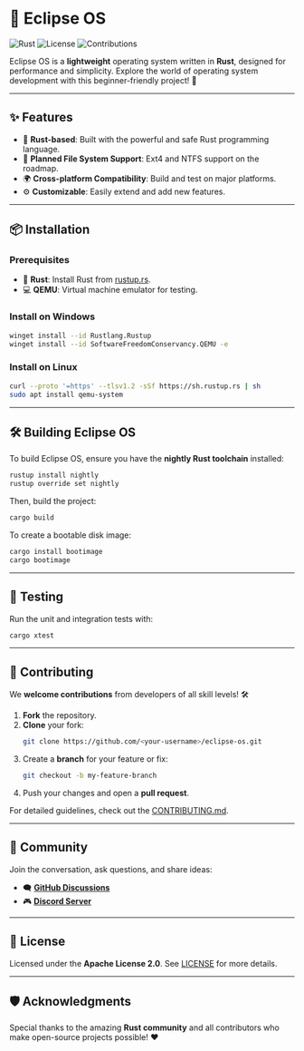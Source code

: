 # 🌌 Eclipse OS

![Rust](https://img.shields.io/badge/Rust-🦀-orange?style=flat-square)
![License](https://img.shields.io/badge/License-Apache_2.0-blue?style=flat-square)
![Contributions](https://img.shields.io/badge/Contributions-Welcome-brightgreen?style=flat-square)

Eclipse OS is a **lightweight** operating system written in **Rust**, designed for performance and simplicity. Explore the world of operating system development with this beginner-friendly project! 🚀

---

## ✨ Features

- 🦀 **Rust-based**: Built with the powerful and safe Rust programming language.
- 💾 **Planned File System Support**: Ext4 and NTFS support on the roadmap.
- 🌍 **Cross-platform Compatibility**: Build and test on major platforms.
- ⚙️ **Customizable**: Easily extend and add new features.

---

## 📦 Installation

### Prerequisites

- 🦀 **Rust**: Install Rust from [rustup.rs](https://rustup.rs/).
- 💻 **QEMU**: Virtual machine emulator for testing.

### Install on Windows

```bash
winget install --id Rustlang.Rustup
winget install --id SoftwareFreedomConservancy.QEMU -e
```

### Install on Linux

```bash
curl --proto '=https' --tlsv1.2 -sSf https://sh.rustup.rs | sh
sudo apt install qemu-system
```

---

## 🛠️ Building Eclipse OS

To build Eclipse OS, ensure you have the **nightly Rust toolchain** installed:

```bash
rustup install nightly
rustup override set nightly
```

Then, build the project:

```bash
cargo build
```

To create a bootable disk image:

```bash
cargo install bootimage
cargo bootimage
```

---

## 🧪 Testing

Run the unit and integration tests with:

```bash
cargo xtest
```

---

## 🤝 Contributing

We **welcome contributions** from developers of all skill levels! 🛠️

1. **Fork** the repository.
2. **Clone** your fork:
   ```bash
   git clone https://github.com/<your-username>/eclipse-os.git
   ```
3. Create a **branch** for your feature or fix:
   ```bash
   git checkout -b my-feature-branch
   ```
4. Push your changes and open a **pull request**.

For detailed guidelines, check out the [CONTRIBUTING.md](CONTRIBUTING.md).

---

## 💬 Community

Join the conversation, ask questions, and share ideas:

- 🗨️ **[GitHub Discussions](https://github.com/GhostedGaming/eclipse-os/discussions)**
- 🎮 **[Discord Server](https://discord.gg/your-discord-link)**

---

## 📜 License

Licensed under the **Apache License 2.0**. See [LICENSE](LICENSE) for more details.

---

## 🛡️ Acknowledgments

Special thanks to the amazing **Rust community** and all contributors who make open-source projects possible! ❤️
